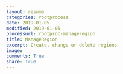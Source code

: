 ```yaml
---
layout: resume
categories: rootprocess
date: 2019-01-05
modified: 2019-01-05
processurl: rootproc-manageregion
title: ManageRegion
excerpt: Create, change or delete regions
image: 
comments: True
share: True
---
```

